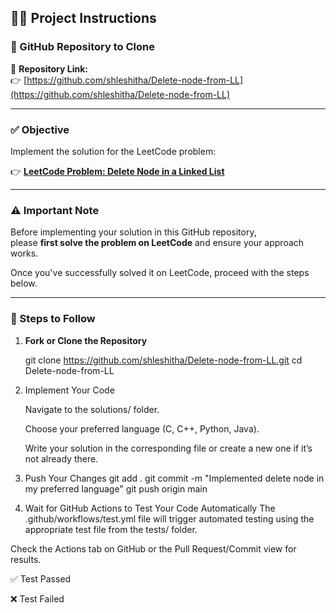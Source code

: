 ## 👩‍💻 Project Instructions

### 🔗 GitHub Repository to Clone
📁 **Repository Link:**  
👉 [https://github.com/shleshitha/Delete-node-from-LL](https://github.com/shleshitha/Delete-node-from-LL)

---

### ✅ Objective
Implement the solution for the LeetCode problem:

👉 **[LeetCode Problem: Delete Node in a Linked List](https://leetcode.com/problems/delete-node-in-a-linked-list/)**

---

### ⚠️ Important Note  
Before implementing your solution in this GitHub repository,  
please **first solve the problem on LeetCode** and ensure your approach works.

Once you've successfully solved it on LeetCode, proceed with the steps below.

---

### 📌 Steps to Follow

1. **Fork or Clone the Repository**  

   git clone https://github.com/shleshitha/Delete-node-from-LL.git
   cd Delete-node-from-LL

2. Implement Your Code

    Navigate to the solutions/ folder.

    Choose your preferred language (C, C++, Python, Java).

    Write your solution in the corresponding file or create a new one if it’s not already there.

3. Push Your Changes
   git add .
   git commit -m "Implemented delete node in my preferred language"
   git push origin main


4. Wait for GitHub Actions to Test Your Code Automatically
The .github/workflows/test.yml file will trigger automated testing using the appropriate test file from the tests/ folder.

Check the Actions tab on GitHub or the Pull Request/Commit view for results.

✅ Test Passed

❌ Test Failed
